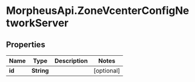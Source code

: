 # MorpheusApi.ZoneVcenterConfigNetworkServer

## Properties

Name | Type | Description | Notes
------------ | ------------- | ------------- | -------------
**id** | **String** |  | [optional] 


